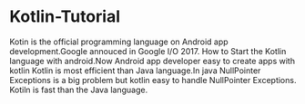 # Kotlin-Tutorial
Kotin is the official programming language on Android app development.Google annouced in Google I/O 2017.
How to Start the Kotlin language with android.Now Android app developer easy to create apps with kotlin
Kotlin is most efficient than Java language.In java NullPointer Exceptions is a big problem but kotlin easy to handle NullPointer
Exceptions.
Kotiln is fast than the Java language.
